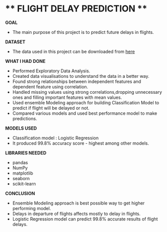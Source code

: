 # ** FLIGHT DELAY PREDICTION ** 

**GOAL** 
- The main purpose of this project is to predict future delays in flights.

**DATASET**
- The data used in this project can be downloaded from [here](https://www.kaggle.com/usdot/flight-delays?select=flights.csv)

**WHAT I HAD DONE**
- Performed Exploratory Data Analysis.
- Created data visualisations to understand the data in a better way.
- Found strong relationships between independent features and dependent feature using correlation.
- Handled missing values using strong correlations,dropping unnecessary ones and filling important features with mean values.
- Used ensemble Modeling approach for building Classification Model to predict if flight will be delayed or not.
- Compared various models and used best performance model to make predictions.

**MODELS USED**
- Classification model : Logistic Regression
- It produced 99.8% accuracy score - highest among other models.

**LIBRARIES NEEDED**
- pandas
- NumPy
- matplotlib
- seaborn
- scikit-learn


**CONCLUSION**
- Ensemble Modeling approach is best possible way to get higher performing model.
- Delays in departure of flights affects mostly to delay in flights.
- Logistic Regression model can predict 99.8% accurate results of flight delays.
